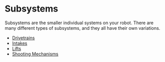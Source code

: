 # Subsystems

Subsystems are the smaller individual systems on your robot. There are many different types of subsystems, and they all have their own variations.

-   [Drivetrains](https://wiki.purduesigbots.com/hardware/vex-drivetrains)
-   [Intakes](https://wiki.purduesigbots.com/hardware/intakes)
-   [Lifts](https://wiki.purduesigbots.com/hardware/lifts)
-   [Shooting Mechanisms](https://wiki.purduesigbots.com/hardware/shooting-mechanisms)
